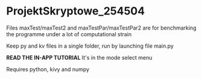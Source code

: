 # ProjektSkryptowe_254504
Files maxTest/maxTest2 and maxTestPar/maxTestPar2 are for benchmarking the programme under a lot of computational strain

Keep py and kv files in a single folder, run by launching file main.py

**READ THE IN-APP TUTORIAL** It's in the mode select menu

Requires python, kivy and numpy
